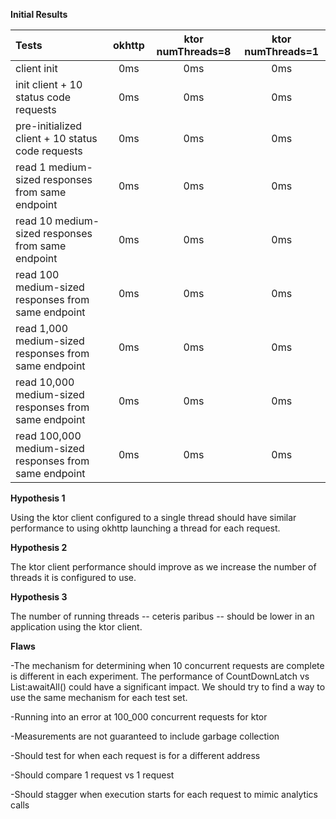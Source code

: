 **Initial Results**

| Tests | okhttp | ktor numThreads=8 | ktor numThreads=1 |
| :---         |     :---:      |          :---: |          :---: |
| client init   | 0ms     | 0ms    | 0ms |
| init client + 10 status code requests     | 0ms       | 0ms      | 0ms |
| pre-initialized client + 10 status code requests | 0ms | 0ms | 0ms |
| read 1 medium-sized responses from same endpoint | 0ms | 0ms | 0ms |
| read 10 medium-sized responses from same endpoint | 0ms | 0ms | 0ms |
| read 100 medium-sized responses from same endpoint | 0ms | 0ms |  0ms |
| read 1,000 medium-sized responses from same endpoint | 0ms | 0ms | 0ms |
| read 10,000 medium-sized responses from same endpoint | 0ms | 0ms | 0ms |
| read 100,000 medium-sized responses from same endpoint | 0ms | 0ms | 0ms |

**Hypothesis 1**

Using the ktor client configured to a single thread should have similar performance to using okhttp launching a thread for each request.

**Hypothesis 2**

The ktor client performance should improve as we increase the number of threads it is configured to use.

**Hypothesis 3**

The number of running threads -- ceteris paribus -- should be lower in an application using the ktor client.

**Flaws**

-The mechanism for determining when 10 concurrent requests are complete is different in each experiment. The performance of CountDownLatch vs List<Deferred>:awaitAll() could have a significant impact. We should try to find a way to use the same mechanism for each test set.

-Running into an error at 100_000 concurrent requests for ktor

-Measurements are not guaranteed to include garbage collection

-Should test for when each request is for a different address

-Should compare 1 request vs 1 request

-Should stagger when execution starts for each request to mimic analytics calls
